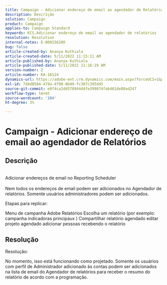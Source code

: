 ```yaml
---
title: Campaign - Adicionar endereço de email ao agendador de Relatórios
description: Descrição
solution: Campaign
product: Campaign
applies-to: Campaign Standard
keywords: KCS,Adicionar endereço de email ao agendador de relatórios
resolution: Resolution
internal-notes: E-000156280
bug: false
article-created-by: Ananya Kuthiala
article-created-date: 5/11/2022 11:15:11 AM
article-published-by: Ananya Kuthiala
article-published-date: 5/11/2022 11:16:19 AM
version-number: 2
article-number: KA-16124
dynamics-url: https://adobe-ent.crm.dynamics.com/main.aspx?forceUCI=1&pagetype=entityrecord&etn=knowledgearticle&id=53ba3e9c-1bd1-ec11-a7b5-0022480a8e40
exl-id: 7d4d8584-479a-4f98-8b49-fc307c395dd5
source-git-commit: e8f4ca2dd578944d4fe399074fab461de88ad247
workflow-type: tm+mt
source-wordcount: '104'
ht-degree: 3%

---
```


# Campaign - Adicionar endereço de email ao agendador de Relatórios

## Descrição

<br>Adicionar endereços de email no Reporting Scheduler<br><br>
Nem todos os endereços de email podem ser adicionados no Agendador de relatórios.
Somente usuários administradores podem ser adicionados.

Etapas para replicar:

Menu de campanha Adobe Relatórios Escolha um relatório (por exemplo: campanha indicadoras principaux ) Compartilhar relatório agendado editar projeto agendado adicionar pessoas recebendo o relatório


## Resolução


Resolução:

No momento, isso está funcionando como projetado. Somente os usuários com perfil de Administrador adicionado às contas podem ser adicionados na lista de email do Agendador de relatórios para receber o resumo do relatório de acordo com a programação.
